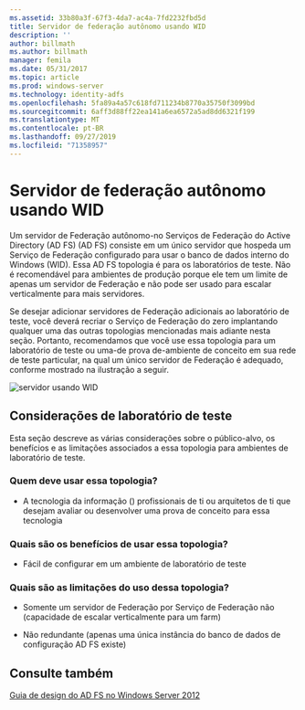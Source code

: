 ```yaml
---
ms.assetid: 33b80a3f-67f3-4da7-ac4a-7fd2232fbd5d
title: Servidor de federação autônomo usando WID
description: ''
author: billmath
ms.author: billmath
manager: femila
ms.date: 05/31/2017
ms.topic: article
ms.prod: windows-server
ms.technology: identity-adfs
ms.openlocfilehash: 5fa89a4a57c618fd711234b8770a35750f3099bd
ms.sourcegitcommit: 6aff3d88ff22ea141a6ea6572a5ad8dd6321f199
ms.translationtype: MT
ms.contentlocale: pt-BR
ms.lasthandoff: 09/27/2019
ms.locfileid: "71358957"
---
```

# <a name="stand-alone-federation-server-using-wid"></a>Servidor de federação autônomo usando WID

Um servidor de Federação autônomo\-no Serviços de Federação do Active Directory (AD FS) \(AD FS\) consiste em um único servidor que hospeda um Serviço de Federação configurado para usar o banco de dados interno do Windows \(WID\). Essa AD FS topologia é para os laboratórios de teste. Não é recomendável para ambientes de produção porque ele tem um limite de apenas um servidor de Federação e não pode ser usado para escalar verticalmente para mais servidores.  
  
Se desejar adicionar servidores de Federação adicionais ao laboratório de teste, você deverá recriar o Serviço de Federação do zero implantando qualquer uma das outras topologias mencionadas mais adiante nesta seção. Portanto, recomendamos que você use essa topologia para um laboratório de teste ou uma\-de prova de\-ambiente de conceito em sua rede de teste particular, na qual um único servidor de Federação é adequado, conforme mostrado na ilustração a seguir.  
  
![servidor usando WID](media/FedServerWID.gif)  
  
## <a name="test-lab-considerations"></a>Considerações de laboratório de teste  
Esta seção descreve as várias considerações sobre o público-alvo, os benefícios e as limitações associados a essa topologia para ambientes de laboratório de teste.  
  
### <a name="who-should-use-this-topology"></a>Quem deve usar essa topologia?  
  
-   A tecnologia da informação \(\) profissionais de ti ou arquitetos de ti que desejam avaliar ou desenvolver uma prova de conceito para essa tecnologia  
  
### <a name="what-are-the-benefits-of-using-this-topology"></a>Quais são os benefícios de usar essa topologia?  
  
-   Fácil de configurar em um ambiente de laboratório de teste  
  
### <a name="what-are-the-limitations-of-using-this-topology"></a>Quais são as limitações do uso dessa topologia?  
  
-   Somente um servidor de Federação por Serviço de Federação não \(capacidade de escalar verticalmente para um farm\)  
  
-   Não redundante \(apenas uma única instância do banco de dados de configuração AD FS existe\)  
  

## <a name="see-also"></a>Consulte também
[Guia de design do AD FS no Windows Server 2012](AD-FS-Design-Guide-in-Windows-Server-2012.md)
